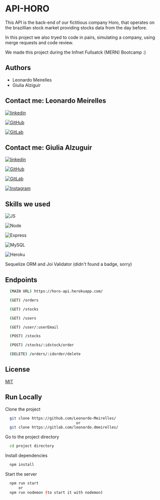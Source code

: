 


# API-HORO

This API is the back-end of our fictitious company Horo, that operates on the brazillian stock market providing stocks data from the day before. 

In this project we also tryed to code in pairs, simulating a company, using merge requests and code review.

We made this project during the Infnet Fullsatck (MERN) Bootcamp :) 
## Authors

- Leonardo Meirelles
- Giulia Alziguir

  
## Contact me: Leonardo Meirelles

[![linkedin](https://img.shields.io/badge/LinkedIn-0077B5?style=for-the-badge&logo=linkedin&logoColor=white)](https://www.linkedin.com/in/leomeirelles/)

[![GitHub](https://img.shields.io/badge/GitHub-100000?style=for-the-badge&logo=github&logoColor=white)](https://github.com/Leonardo-Meirelles)

[![GitLab](https://img.shields.io/badge/GitLab-330F63?style=for-the-badge&logo=gitlab&logoColor=white)](https://gitlab.com/leonardo.dmeirelles)

## Contact me: Giulia Alzuguir 

[![linkedin](https://img.shields.io/badge/LinkedIn-0077B5?style=for-the-badge&logo=linkedin&logoColor=white)](https://www.linkedin.com/in/giulia-alzuguir/?originalSubdomain=br)

[![GitHub](https://img.shields.io/badge/GitHub-100000?style=for-the-badge&logo=github&logoColor=white)](https://github.com/giualz)

[![GitLab](https://img.shields.io/badge/GitLab-330F63?style=for-the-badge&logo=gitlab&logoColor=white)](https://gitlab.com/giulia.souza)

[![Instagram](https://img.shields.io/badge/Instagram-E4405F?style=for-the-badge&logo=instagram&logoColor=white)](https://www.instagram.com/giualz/)

## Skills we used

![JS](https://img.shields.io/badge/JavaScript-323330?style=for-the-badge&logo=javascript&logoColor=F7DF1E)

![Node](https://img.shields.io/badge/Node.js-43853D?style=for-the-badge&logo=node.js&logoColor=white)

![Express](https://img.shields.io/badge/Express.js-404D59?style=for-the-badge)

![MySQL](https://img.shields.io/badge/MySQL-00000F?style=for-the-badge&logo=mysql&logoColor=white)

![Heroku](https://img.shields.io/badge/Heroku-430098?style=for-the-badge&logo=heroku&logoColor=white)

Sequelize ORM and Joi Validator (didn't found a badge, sorry)

## Endpoints

```bash
  (MAIN URL) https://horo-api.herokuapp.com/
```

```bash
  (GET) /orders
```

```bash
  (GET) /stocks
```

```bash
  (GET) /users
```

```bash
  (GET) /user/:userEmail
```

```bash
  (POST) /stocks
```

```bash
  (POST) /stocks/:idstock/order
```

```bash
  (DELETE) /orders/:idorder/delete
```

## License

[MIT](https://choosealicense.com/licenses/mit/)

  
## Run Locally

Clone the project

```bash
  git clone https://github.com/Leonardo-Meirelles/
                                or
  git clone https://gitlab.com/leonardo.dmeirelles/
```

Go to the project directory

```bash
  cd project directory
```

Install dependencies

```bash
  npm install
```

Start the server

```bash
  npm run start
      or
  npm run nodemon (to start it with nodemon)    
```

  